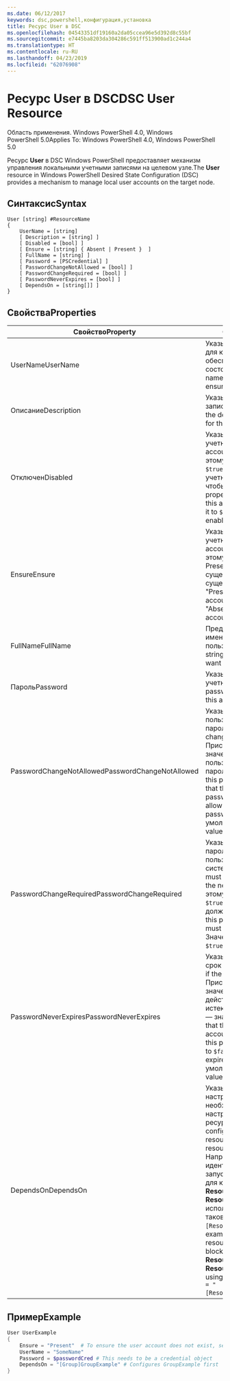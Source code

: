 ```yaml
---
ms.date: 06/12/2017
keywords: dsc,powershell,конфигурация,установка
title: Ресурс User в DSC
ms.openlocfilehash: 04543351df19160a2da05ccea96e5d392d8c55bf
ms.sourcegitcommit: e7445ba8203da304286c591ff513900ad1c244a4
ms.translationtype: HT
ms.contentlocale: ru-RU
ms.lasthandoff: 04/23/2019
ms.locfileid: "62076908"
---
```

# <a name="dsc-user-resource"></a><span data-ttu-id="4db2b-103">Ресурс User в DSC</span><span class="sxs-lookup"><span data-stu-id="4db2b-103">DSC User Resource</span></span>

<span data-ttu-id="4db2b-104">Область применения. Windows PowerShell 4.0, Windows PowerShell 5.0</span><span class="sxs-lookup"><span data-stu-id="4db2b-104">Applies To: Windows PowerShell 4.0, Windows PowerShell 5.0</span></span>

<span data-ttu-id="4db2b-105">Ресурс **User** в DSC Windows PowerShell предоставляет механизм управления локальными учетными записями на целевом узле.</span><span class="sxs-lookup"><span data-stu-id="4db2b-105">The **User** resource in Windows PowerShell Desired State Configuration (DSC) provides a mechanism to manage local user accounts on the target node.</span></span>

## <a name="syntax"></a><span data-ttu-id="4db2b-106">Синтаксис</span><span class="sxs-lookup"><span data-stu-id="4db2b-106">Syntax</span></span>

```
User [string] #ResourceName
{
    UserName = [string]
    [ Description = [string] ]
    [ Disabled = [bool] ]
    [ Ensure = [string] { Absent | Present }  ]
    [ FullName = [string] ]
    [ Password = [PSCredential] ]
    [ PasswordChangeNotAllowed = [bool] ]
    [ PasswordChangeRequired = [bool] ]
    [ PasswordNeverExpires = [bool] ]
    [ DependsOn = [string[]] ]
}
```

## <a name="properties"></a><span data-ttu-id="4db2b-107">Свойства</span><span class="sxs-lookup"><span data-stu-id="4db2b-107">Properties</span></span>

|  <span data-ttu-id="4db2b-108">Свойство</span><span class="sxs-lookup"><span data-stu-id="4db2b-108">Property</span></span>  |  <span data-ttu-id="4db2b-109">Описание</span><span class="sxs-lookup"><span data-stu-id="4db2b-109">Description</span></span>   |
|---|---|
| <span data-ttu-id="4db2b-110">UserName</span><span class="sxs-lookup"><span data-stu-id="4db2b-110">UserName</span></span>| <span data-ttu-id="4db2b-111">Указывает имя учетной записи, для которой требуется обеспечить определенное состояние.</span><span class="sxs-lookup"><span data-stu-id="4db2b-111">Indicates the account name for which you want to ensure a specific state.</span></span>|
| <span data-ttu-id="4db2b-112">Описание</span><span class="sxs-lookup"><span data-stu-id="4db2b-112">Description</span></span>| <span data-ttu-id="4db2b-113">Указывает описание учетной записи пользователя.</span><span class="sxs-lookup"><span data-stu-id="4db2b-113">Indicates the description you want to use for the user account.</span></span>|
| <span data-ttu-id="4db2b-114">Отключен</span><span class="sxs-lookup"><span data-stu-id="4db2b-114">Disabled</span></span>| <span data-ttu-id="4db2b-115">Указывает, включена ли учетная запись.</span><span class="sxs-lookup"><span data-stu-id="4db2b-115">Indicates if the account is enabled.</span></span> <span data-ttu-id="4db2b-116">Присвойте этому свойству значение `$true`, чтобы отключить учетную запись, и `$false`, чтобы включить ее.</span><span class="sxs-lookup"><span data-stu-id="4db2b-116">Set this property to `$true` to ensure that this account is disabled, and set it to `$false` to ensure that it is enabled.</span></span>|
| <span data-ttu-id="4db2b-117">Ensure</span><span class="sxs-lookup"><span data-stu-id="4db2b-117">Ensure</span></span>| <span data-ttu-id="4db2b-118">Указывает, существует ли учетная запись.</span><span class="sxs-lookup"><span data-stu-id="4db2b-118">Indicates if the account exists.</span></span> <span data-ttu-id="4db2b-119">Присвойте этому свойству значение Present, если учетная запись существует, и Absent, если не существует.</span><span class="sxs-lookup"><span data-stu-id="4db2b-119">Set this property to "Present" to ensure that the account exists, and set it to "Absent" to ensure that the account does not exist.</span></span>|
| <span data-ttu-id="4db2b-120">FullName</span><span class="sxs-lookup"><span data-stu-id="4db2b-120">FullName</span></span>| <span data-ttu-id="4db2b-121">Представляет строку с полным именем для учетной записи пользователя.</span><span class="sxs-lookup"><span data-stu-id="4db2b-121">Represents a string with the full name you want to use for the user account.</span></span>|
| <span data-ttu-id="4db2b-122">Пароль</span><span class="sxs-lookup"><span data-stu-id="4db2b-122">Password</span></span>| <span data-ttu-id="4db2b-123">Указывает пароль для этой учетной записи.</span><span class="sxs-lookup"><span data-stu-id="4db2b-123">Indicates the password you want to use for this account.</span></span> |
| <span data-ttu-id="4db2b-124">PasswordChangeNotAllowed</span><span class="sxs-lookup"><span data-stu-id="4db2b-124">PasswordChangeNotAllowed</span></span>| <span data-ttu-id="4db2b-125">Указывает, может ли пользователь изменить пароль.</span><span class="sxs-lookup"><span data-stu-id="4db2b-125">Indicates if the user can change the password.</span></span> <span data-ttu-id="4db2b-126">Присвойте этому свойству значение `$true`, чтобы пользователь не мог изменить пароль, и `$false`, чтобы мог.</span><span class="sxs-lookup"><span data-stu-id="4db2b-126">Set this property to `$true` to ensure that the user cannot change the password, and set it to `$false` to allow the user to change the password.</span></span> <span data-ttu-id="4db2b-127">Значение по умолчанию: `$false`.</span><span class="sxs-lookup"><span data-stu-id="4db2b-127">The default value is `$false`.</span></span>|
| <span data-ttu-id="4db2b-128">PasswordChangeRequired</span><span class="sxs-lookup"><span data-stu-id="4db2b-128">PasswordChangeRequired</span></span>| <span data-ttu-id="4db2b-129">Указывает, требуется ли смена пароля при следующем входе пользователя в систему.</span><span class="sxs-lookup"><span data-stu-id="4db2b-129">Indicates if the user must change the password at the next sign in.</span></span> <span data-ttu-id="4db2b-130">Присвойте этому свойству значение `$true`, если пользователь должен изменить пароль.</span><span class="sxs-lookup"><span data-stu-id="4db2b-130">Set this property to `$true` if the user must change the password.</span></span> <span data-ttu-id="4db2b-131">Значение по умолчанию: `$true`.</span><span class="sxs-lookup"><span data-stu-id="4db2b-131">The default value is `$true`.</span></span>|
| <span data-ttu-id="4db2b-132">PasswordNeverExpires</span><span class="sxs-lookup"><span data-stu-id="4db2b-132">PasswordNeverExpires</span></span>| <span data-ttu-id="4db2b-133">Указывает, может ли истечь срок действия пароля.</span><span class="sxs-lookup"><span data-stu-id="4db2b-133">Indicates if the password will expire.</span></span> <span data-ttu-id="4db2b-134">Присвойте этому свойству значение `$true`, чтобы срок действия пароля никогда не истекал, а в противном случае — значение `$false`.</span><span class="sxs-lookup"><span data-stu-id="4db2b-134">To ensure that the password for this account will never expire, set this property to `$true`, and set it to `$false` if the password will expire.</span></span> <span data-ttu-id="4db2b-135">Значение по умолчанию: `$false`.</span><span class="sxs-lookup"><span data-stu-id="4db2b-135">The default value is `$false`.</span></span>|
| <span data-ttu-id="4db2b-136">DependsOn</span><span class="sxs-lookup"><span data-stu-id="4db2b-136">DependsOn</span></span> | <span data-ttu-id="4db2b-137">Указывает, что перед настройкой этого ресурса необходимо запустить настройку другого ресурса.</span><span class="sxs-lookup"><span data-stu-id="4db2b-137">Indicates that the configuration of another resource must run before this resource is configured.</span></span> <span data-ttu-id="4db2b-138">Например, если идентификатор первого запускаемого блока сценария для конфигурации ресурса — **ResourceName**, а его тип — **ResourceType**, то синтаксис использования этого свойства таков: `DependsOn = "[ResourceType]ResourceName"`.</span><span class="sxs-lookup"><span data-stu-id="4db2b-138">For example, if the ID of the resource configuration script block that you want to run first is **ResourceName** and its type is **ResourceType**, the syntax for using this property is `DependsOn = "[ResourceType]ResourceName"`.</span></span>|

## <a name="example"></a><span data-ttu-id="4db2b-139">Пример</span><span class="sxs-lookup"><span data-stu-id="4db2b-139">Example</span></span>

```powershell
User UserExample
{
    Ensure = "Present"  # To ensure the user account does not exist, set Ensure to "Absent"
    UserName = "SomeName"
    Password = $passwordCred # This needs to be a credential object
    DependsOn = "[Group]GroupExample" # Configures GroupExample first
}
```